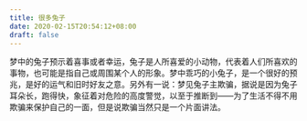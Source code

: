 ```yaml
---
title: 很多兔子
date: 2020-02-15T20:54:12+08:00
draft: false
---
```


梦中的兔子预示着喜事或者幸运，兔子是人所喜爱的小动物，代表着人们所喜欢的事物，也可能是指自己或周围某个人的形象。梦中乖巧的小兔子，是一个很好的预兆，是好的运气和旧时好友之意。另外有一说：梦见兔子主欺骗，据说是因为兔子耳朵长，跑得快，象征着对危险的高度警觉，以至于推断到——为了生活不得不用欺骗来保护自己的一面，但是说欺骗当然只是一个片面讲法。